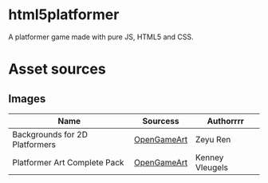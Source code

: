 # html5platformer
A platformer game made with pure JS, HTML5 and CSS.

# Asset sources

## Images
| Name | Sourcess | Authorrrr |
| ---- | ------ | ------ |
| Backgrounds for 2D Platformers | [OpenGameArt](http://opengameart.org/content/backgrounds-for-2d-platformers) | Zeyu Ren |
| Platformer Art Complete Pack | [OpenGameArt](http://opengameart.org/content/platformer-art-complete-pack-often-updated) | Kenney Vleugels |

